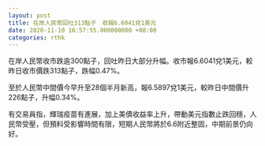 ```yaml
---
layout: post
title: 在岸人民幣回吐313點子　收報6.6041兌1美元
date: 2020-11-10 16:57:55.000000000 +08:00
categories: rthk
---
```


在岸人民幣收市跌逾300點子，回吐昨日大部分升幅。收市報6.6041兌1美元，較昨日收市價跌313點子，跌幅0.47%。

至於人民幣中間價今早升至28個半月新高，報6.5897兌1美元，較昨日中間價升226點子，升幅0.34%。

有交易員指，輝瑞疫苗有進展，加上美債收益率上升，帶動美元指數止跌回穩，人民幣受壓，但預料受影響時間有限，短期人民幣將於6.6附近整固，中期前景仍向好。

